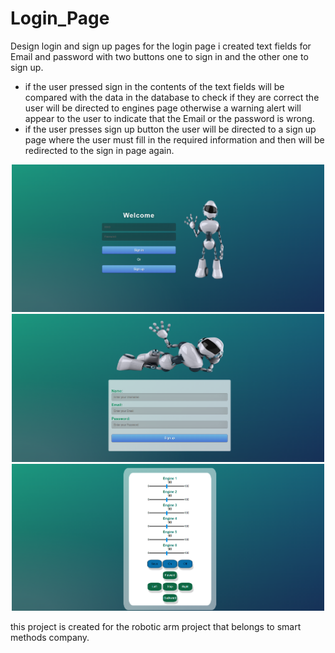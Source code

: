 # Login_Page
Design login and sign up pages
for the login page i created text fields for Email and password with two buttons one to sign in and the other one to sign up.
* if the user pressed sign in the contents of the text fields will be compared with the data in the database to check if they are correct the user will be directed to engines page otherwise a warning alert will appear to the user to indicate that the Email or the password is wrong.
* if the user presses sign up button the user will be directed to a sign up page where the user must fill in the required information and then will be redirected to the sign in page again.
<p align="center">
  <img src="login_page.PNG" width="500" title="login page">
  <img src="signup_page.PNG" width="500" title="sign up page">
  <img src="engines_page.PNG" width="500" title="Engines page">
</p>


this project is created for the robotic arm project that belongs to smart methods company.
